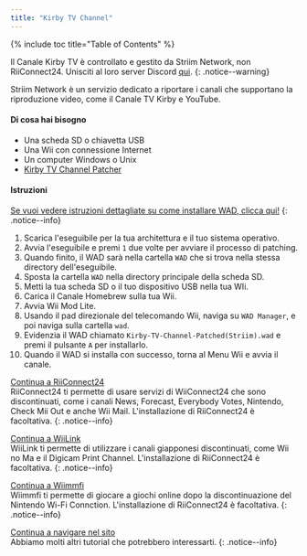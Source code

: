 ```yaml
---
title: "Kirby TV Channel"
---
```


{% include toc title="Table of Contents" %}

Il Canale Kirby TV è controllato e gestito da Striim Network, non RiiConnect24. Unisciti al loro server Discord [qui](https://discord.gg/seCnzxnE75).
{: .notice--warning}

Striim Network è un servizio dedicato a riportare i canali che supportano la riproduzione video, come il Canale TV Kirby e YouTube.

#### Di cosa hai bisogno

* Una scheda SD o chiavetta USB
* Una Wii con connessione Internet
* Un computer Windows o Unix
* [Kirby TV Channel Patcher](https://github.com/StriimNetwork/Kirby-TV-Channel-Patcher/releases)

#### Istruzioni

[Se vuoi vedere istruzioni dettagliate su come installare WAD, clicca qui!](wiimodlite)
{: .notice--info}

1. Scarica l'eseguibile per la tua architettura e il tuo sistema operativo.
2. Avvia l'eseguibile e premi `1` due volte per avviare il processo di patching.
3. Quando finito, il WAD sarà nella cartella `WAD` che si trova nella stessa directory dell'eseguibile.
4. Sposta la cartella `WAD` nella directory principale della scheda SD.
5. Metti la tua scheda SD o il tuo dispositivo USB nella tua WIi.
6. Carica il Canale Homebrew sulla tua Wii.
7. Avvia Wii Mod Lite.
8. Usando il pad direzionale del telecomando Wii, naviga su `WAD Manager`, e poi naviga sulla cartella `wad`.
9. Evidenzia il WAD chiamato `Kirby-TV-Channel-Patched(Striim).wad` e premi il pulsante `A` per installarlo.
10. Quando il WAD si installa con successo, torna al Menu Wii e avvia il canale.



[Continua a RiiConnect24](riiconnect24)<br> RiiConnect24 ti permette di usare servizi di WiiConnect24 che sono discontinuati, come i canali News, Forecast, Everybody Votes, Nintendo, Check Mii Out e anche Wii Mail. L'installazione di RiiConnect24 è facoltativa.
{: .notice--info}

[Continua a WiiLink](wiilink)<br> WiiLink ti permette di utilizzare i canali giapponesi discontinuati, come Wii no Ma e il Digicam Print Channel. L'installazione di RiiConnect24 è facoltativa.
{: .notice--info}

[Continua a Wiimmfi](wiimmfi)<br> Wiimmfi ti permette di giocare a giochi online dopo la discontinuazione del Nintendo Wi-Fi Connction. L'installazione di RiiConnect24 è facoltativa.
{: .notice--info}

[Continua a navigare nel sito](site-navigation)<br> Abbiamo molti altri tutorial che potrebbero interessarti.
{: .notice--info}

